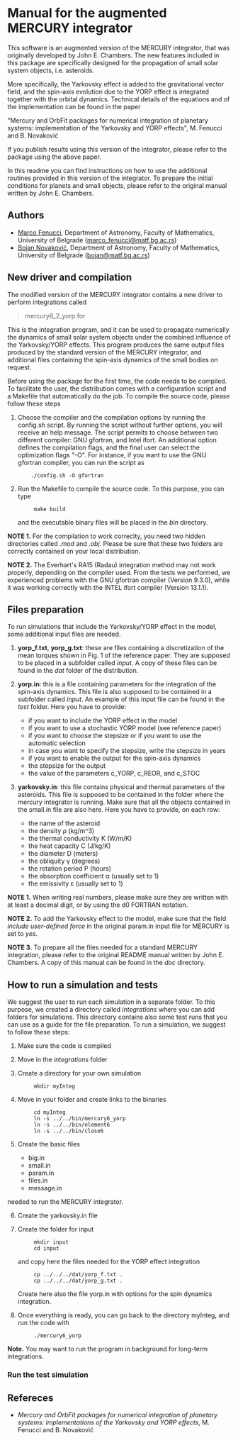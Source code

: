 # Manual for the augmented MERCURY integrator


This software is an augmented version of the MERCURY integrator, that was  originally developed by John E. Chambers. The new features included in this package are specifically designed for the propagation of small solar system objects, i.e. asteroids.

More specifically, the Yarkovsky effect is added to the gravitational vector field, and the spin-axis evolution due to the YORP effect is integrated together with the orbital dynamics. Technical details of the equations and of the implementation can be found in the paper

"Mercury and OrbFit packages for numerical integration of planetary systems: implementation of the Yarkovsky and YORP effects", M. Fenucci and B. Novaković

If you publish results using this version of the integrator, please refer to the package using the above paper. 

In this readme you can find instructions on how to use the additional routines provided in this version of the integrator. To prepare the initial conditions for planets and small objects, please refer to the original manual written by John E. Chambers. 


## Authors 
- [Marco Fenucci](http://adams.dm.unipi.it/~fenucci/index.html), Department of Astronomy, Faculty of Mathematics, University of Belgrade (<marco_fenucci@matf.bg.ac.rs>) 
- [Bojan Novaković](http://poincare.matf.bg.ac.rs/~bojan/index_e.html), Department of Astronomy, Faculty of Mathematics, University of Belgrade (<bojan@matf.bg.ac.rs>) 


## New driver and compilation

The modified version of the MERCURY integrator contains a new driver to perform integrations called

 >  mercury6_2_yorp.for

This is the integration program, and it can be used to propagate numerically the dynamics of small solar system objects under the combined influence of the Yarkovsky/YORP effects. This program produces the same output files produced by the standard version of the MERCURY integrator, and additional files containing the spin-axis dynamics of the small bodies on request.

Before using the package for the first time, the code needs to be compiled. To facilitate the user, the distribution comes with a configuration script and a Makefile that automatically do the job. To compile the source code, please follow these steps
1. Choose the compiler and the compilation options by running the config.sh script. By running the script without further options, you will receive an help message. The script permits to choose between two different compiler: GNU gfortran, and Intel ifort. An additional option defines the compilation flags, and the final user can select the optimization flags "-O". For instance, if you want to use the GNU gfortran compiler, you can run the script as
           
           ./config.sh -O gfortran
            
2. Run the Makefile to compile the source code. To this purpose, you can type

            make build

   and the executable binary files will be placed in the *bin* directory.


**NOTE 1.** For the compilation to work correclty, you need two hidden directories called *.mod* and *.obj*. Please be sure that these two folders are correctly contained on your local distribution.

**NOTE 2.** The Everhart's RA15 (Radau) integration method may not work properly, depending on the compiler used. From the tests we performed, we experienced problems with the GNU gfortran compiler (Version 9.3.0), while it was working correctly with the INTEL ifort compiler (Version 13.1.1).

## Files preparation

To run simulations that include the Yarkovsky/YORP effect in the model, some additional input files are needed. 
   1. **yorp_f.txt**, **yorp_g.txt**: these are files containing a discretization of the mean torques shown in Fig. 1 of the reference paper. They are supposed to be placed in a subfolder called *input*. A copy of these files can be found in the *dat* folder of the distribution.
   2. **yorp.in**: this is a file containing parameters for the integration of the spin-axis
     dynamics. This file is also supposed to be contained in a subfolder called *input*. An example of this input file can be found in the *test* folder.
     Here you have to provide:
         - if you want to include the YORP effect in the model
         - if you want to use a stochastic YORP model (see reference paper)
         - if you want to choose the stepsize or if you want to use the automatic
            selection
         - in case you want to specify the stepsize, write the stepsize in years
         - if you want to enable the output for the spin-axis dynamics
         - the stepsize for the output    
         - the value of the parameters c_YORP, c_REOR, and c_STOC

     
   3. **yarkovsky.in**: this file contains physical and thermal parameters of the asteroids.
     This file is supposed to be contained in the folder where the mercury integrator is
     running. Make sure that all the objects contained in the small.in file are also here.
     Here you have to provide, on each row:
         - the name of the asteroid
         - the density &rho; (kg/m^3)
         - the thermal conductivity K (W/m/K)
         - the heat capacity C (J/kg/K)
         - the diameter    D (meters)
         - the obliquity  &gamma; (degrees)
         - the rotation period  P (hours)
         - the absorption coefficient &alpha; (usually set to 1)
         - the emissivity &epsilon; (usually set to 1)

**NOTE 1.** When writing real numbers, please make sure they are written with at least a decimal digit, or by using the d0 FORTRAN notation.

**NOTE 2.** To add the Yarkovsky effect to the model, make sure that the field *include user-defined force* in the original param.in input file for MERCURY is set to *yes*.

**NOTE 3.** To prepare all the files needed for a standard MERCURY integration, please refer to the original README manual written by John E. Chambers. A copy of this manual can be found in the *doc* directory.

## How to run a simulation and tests
We suggest the user to run each simulation in a separate folder. To this purpose, we created a directory called *integrations* where you can add folders for simulations. This directory contains also some test runs that you can use as a guide for the file preparation. To run a simulation, we suggest to follow these steps:
1. Make sure the code is compiled
2. Move in the *integrations* folder
3. Create a directory for your own simulation

            mkdir myInteg

4. Move in your folder and create links to the binaries

            cd myInteg
            ln -s ../../bin/mercury6_yorp
            ln -s ../../bin/element6
            ln -s ../../bin/close6

5. Create the basic files 
   - big.in
   - small.in
   - param.in
   - files.in
   - message.in
    
  needed to run the MERCURY integrator.

6. Create the yarkovsky.in file

7. Create the folder for input

            mkdir input
            cd input
            
   and copy here the files needed for the YORP effect integration
   
            cp ../../../dat/yorp_f.txt .
            cp ../../../dat/yorp_g.txt .
            
   Create here also the file yorp.in with options for the spin dynamics integration.

8. Once everything is ready, you can go back to the directory myInteg, and run the code with

            ./mercury6_yorp
            
**Note.** You may want to run the program in background for long-term integrations.
   
### Run the test simulation

## Refereces
- *Mercury and OrbFit packages for numerical integration of planetary systems: implementations of the Yarkovsky and YORP effects*, M. Fenucci and B. Novaković

